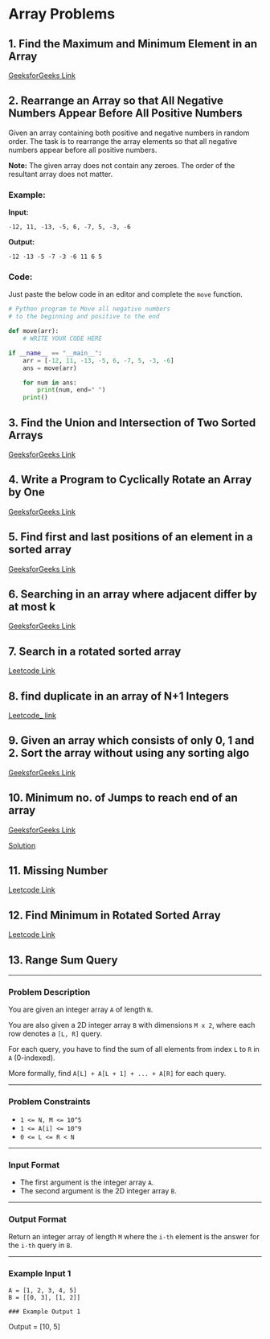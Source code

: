 # Array Problems

## 1. Find the Maximum and Minimum Element in an Array

[GeeksforGeeks Link](https://www.geeksforgeeks.org/maximum-and-minimum-in-an-array/)

## 2. Rearrange an Array so that All Negative Numbers Appear Before All Positive Numbers

Given an array containing both positive and negative numbers in random order.
The task is to rearrange the array elements so that all negative numbers appear before all positive numbers.

**Note:** The given array does not contain any zeroes. The order of the resultant array does not matter.

### Example:

**Input:**
```
-12, 11, -13, -5, 6, -7, 5, -3, -6
```

**Output:**
```
-12 -13 -5 -7 -3 -6 11 6 5
```

### Code:

Just paste the below code in an editor and complete the `move` function.

```python
# Python program to Move all negative numbers
# to the beginning and positive to the end

def move(arr):
    # WRITE YOUR CODE HERE

if __name__ == "__main__":
    arr = [-12, 11, -13, -5, 6, -7, 5, -3, -6]
    ans = move(arr)

    for num in ans:
        print(num, end=" ")
    print()
```

## 3. Find the Union and Intersection of Two Sorted Arrays

[GeeksforGeeks Link](https://www.geeksforgeeks.org/problems/union-of-two-arrays3538/1)

## 4. Write a Program to Cyclically Rotate an Array by One

[GeeksforGeeks Link](https://www.geeksforgeeks.org/problems/cyclically-rotate-an-array-by-one2614/1)

## 5. Find first and last positions of an element in a sorted array
[GeeksforGeeks Link](https://practice.geeksforgeeks.org/problems/first-and-last-occurrences-of-x/0)

## 6. Searching in an array where adjacent differ by at most k
[GeeksforGeeks Link](https://www.geeksforgeeks.org/problems/searching-in-an-array-where-adjacent-differ-by-at-most-k0456/1?itm_source=geeksforgeeks&itm_medium=article&itm_campaign=practice_card)

## 7. Search in a rotated sorted array
[Leetcode Link](https://leetcode.com/problems/search-in-rotated-sorted-array/description/)

## 8. find duplicate in an array of N+1 Integers
[Leetcode_ link](https://leetcode.com/problems/find-the-duplicate-number/submissions/1591184118/)

## 9. Given an array which consists of only 0, 1 and 2. Sort the array without using any sorting algo
[GeeksforGeeks Link](https://practice.geeksforgeeks.org/problems/sort-an-array-of-0s-1s-and-2s/0)

## 10. Minimum no. of Jumps to reach end of an array
[GeeksforGeeks Link](https://www.geeksforgeeks.org/problems/minimum-number-of-jumps-1587115620/1)

[Solution](https://www.geeksforgeeks.org/minimum-number-jumps-reach-endset-2on-solution/)

## 11. Missing Number
[Leetcode Link](https://leetcode.com/problems/missing-number/description/)

## 12. Find Minimum in Rotated Sorted Array
[Leetcode Link](https://leetcode.com/problems/find-minimum-in-rotated-sorted-array/description/)

## 13. Range Sum Query

---

### Problem Description

You are given an integer array `A` of length `N`.

You are also given a 2D integer array `B` with dimensions `M x 2`, where each row denotes a `[L, R]` query.

For each query, you have to find the sum of all elements from index `L` to `R` in `A` (0-indexed).

More formally, find `A[L] + A[L + 1] + ... + A[R]` for each query.

---

### Problem Constraints

- `1 <= N, M <= 10^5`
- `1 <= A[i] <= 10^9`
- `0 <= L <= R < N`

---

### Input Format

- The first argument is the integer array `A`.
- The second argument is the 2D integer array `B`.

---

### Output Format

Return an integer array of length `M` where the `i-th` element is the answer for the `i-th` query in `B`.

---

### Example Input 1

```text
A = [1, 2, 3, 4, 5]
B = [[0, 3], [1, 2]]

### Example Output 1
```
Output = [10, 5]

